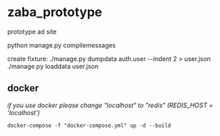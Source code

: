 # zaba_prototype
prototype ad site


python manage.py compilemessages


create fixture:
./manage.py dumpdata auth.user --indent 2 > user.json
./manage.py loaddata user.json
## docker
_if you use docker please change "localhost" to "redis" (REDIS_HOST = 'localhost')_

`docker-compose -f "docker-compose.yml" up -d --build`



